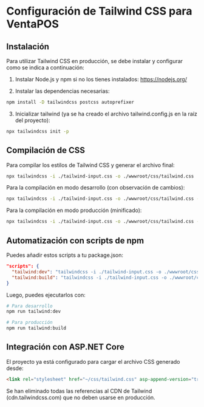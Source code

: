 # Configuración de Tailwind CSS para VentaPOS

## Instalación 

Para utilizar Tailwind CSS en producción, se debe instalar y configurar como se indica a continuación:

1. Instalar Node.js y npm si no los tienes instalados: https://nodejs.org/

2. Instalar las dependencias necesarias:

```bash
npm install -D tailwindcss postcss autoprefixer
```

3. Inicializar tailwind (ya se ha creado el archivo tailwind.config.js en la raíz del proyecto):

```bash
npx tailwindcss init -p
```

## Compilación de CSS

Para compilar los estilos de Tailwind CSS y generar el archivo final:

```bash
npx tailwindcss -i ./tailwind-input.css -o ./wwwroot/css/tailwind.css
```

Para la compilación en modo desarrollo (con observación de cambios):

```bash
npx tailwindcss -i ./tailwind-input.css -o ./wwwroot/css/tailwind.css --watch
```

Para la compilación en modo producción (minificado):

```bash
npx tailwindcss -i ./tailwind-input.css -o ./wwwroot/css/tailwind.css --minify
```

## Automatización con scripts de npm

Puedes añadir estos scripts a tu package.json:

```json
"scripts": {
  "tailwind:dev": "tailwindcss -i ./tailwind-input.css -o ./wwwroot/css/tailwind.css --watch",
  "tailwind:build": "tailwindcss -i ./tailwind-input.css -o ./wwwroot/css/tailwind.css --minify"
}
```

Luego, puedes ejecutarlos con:

```bash
# Para desarrollo
npm run tailwind:dev

# Para producción
npm run tailwind:build
```

## Integración con ASP.NET Core

El proyecto ya está configurado para cargar el archivo CSS generado desde:

```html
<link rel="stylesheet" href="~/css/tailwind.css" asp-append-version="true" />
```

Se han eliminado todas las referencias al CDN de Tailwind (cdn.tailwindcss.com) que no deben usarse en producción. 